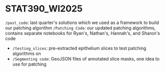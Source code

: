 # STAT390_WI2025

`/past_code`: last quarter's solutions which we used as a framework to build our patching algorithm
`/Patching Code`: our updated patching algorithms, contains separate notebooks for Ryan's, Nathan's, Hannah's, and Sharon's code
-   `/testing_slices`: pre-extracted epithelium slices to test patching algorithms on
-   `/Segmenting code`: GeoJSON files of annotated slice masks, one idea to use for patching